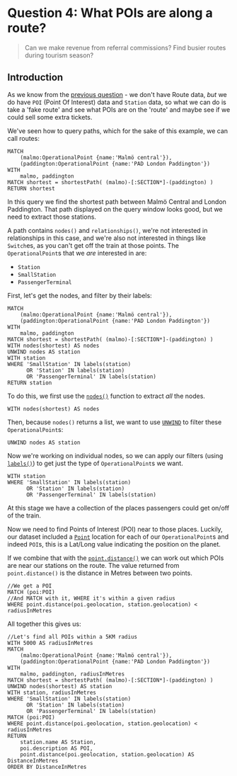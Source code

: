 # Question 4: What POIs are along a route?

> Can we make revenue from referral commissions? Find busier routes during tourism season?

## Introduction

As we know from the [previous question](Question%203.md) - we don't have Route data, _but_ we do have `POI` (Point Of Interest) data and `Station` data, so what we can do is take a 'fake route' and see what POIs are on the 'route' and maybe see if we could sell some extra tickets.

We've seen how to query paths, which for the sake of this example, we can call routes:

```cypher
MATCH 
    (malmo:OperationalPoint {name:'Malmö central'}),
    (paddington:OperationalPoint {name:'PAD London Paddington'})
WITH 
    malmo, paddington
MATCH shortest = shortestPath( (malmo)-[:SECTION*]-(paddington) )
RETURN shortest
```

In this query we find the shortest path between Malmö Central and London Paddington. That path displayed on the query window looks good, but we need to extract those stations. 

A path contains `nodes()` and `relationships()`, we're not interested in relationships in this case, and we're also not interested in things like `Switch`es, as you can't get off the train at those points. The `OperationalPoint`s that we _are_ interested in are:

* `Station`
* `SmallStation`
* `PassengerTerminal`

First, let's get the nodes, and filter by their labels:

```cypher
MATCH 
    (malmo:OperationalPoint {name:'Malmö central'}),
    (paddington:OperationalPoint {name:'PAD London Paddington'})
WITH 
    malmo, paddington
MATCH shortest = shortestPath( (malmo)-[:SECTION*]-(paddington) )
WITH nodes(shortest) AS nodes
UNWIND nodes AS station
WITH station
WHERE 'SmallStation' IN labels(station) 
      OR 'Station' IN labels(station) 
      OR 'PassengerTerminal' IN labels(station) 
RETURN station
```

To do this, we first use the [`nodes()`](https://neo4j.com/docs/cypher-manual/current/functions/list/#functions-nodes) function to extract _all_ the nodes.

```cypher
WITH nodes(shortest) AS nodes
```

Then, because `nodes()` returns a list, we want to use [`UNWIND`](https://neo4j.com/docs/cypher-manual/current/clauses/unwind/#unwind-creating-nodes-from-a-list-parameter) to filter these `OperationalPoint`s:

```cypher
UNWIND nodes AS station
```

Now we're working on individual nodes, so we can apply our filters (using [`labels()`](https://neo4j.com/docs/cypher-manual/current/functions/list/#functions-labels)) to get just the type of `OperationalPoint`s we want.

```cypher
WITH station
WHERE 'SmallStation' IN labels(station) 
      OR 'Station' IN labels(station) 
      OR 'PassengerTerminal' IN labels(station) 
```

At this stage we have a collection of the places passengers could get on/off of the train.

Now we need to find Points of Interest (POI) near to those places. Luckily, our dataset included a [`Point`](https://neo4j.com/docs/cypher-manual/current/values-and-types/spatial/#spatial-values-point-type) location for each of our `OperationalPoint`s and indeed `POI`s, this is a Lat/Long value indicating the position on the planet.

If we combine that with the [`point.distance()`](https://neo4j.com/docs/cypher-manual/current/functions/spatial/#functions-distance) we can work out which POIs are near our stations on the route. The value returned from `point.distance()` is the distance in Metres between two points.

```cypher
//We get a POI
MATCH (poi:POI)
//And MATCH with it, WHERE it's within a given radius
WHERE point.distance(poi.geolocation, station.geolocation) < radiusInMetres
```

All together this gives us:

```cypher
//Let's find all POIs within a 5KM radius
WITH 5000 AS radiusInMetres
MATCH 
    (malmo:OperationalPoint {name:'Malmö central'}),
    (paddington:OperationalPoint {name:'PAD London Paddington'})
WITH 
    malmo, paddington, radiusInMetres
MATCH shortest = shortestPath( (malmo)-[:SECTION*]-(paddington) )
UNWIND nodes(shortest) AS station 
WITH station, radiusInMetres
WHERE 'SmallStation' IN labels(station) 
      OR 'Station' IN labels(station) 
      OR 'PassengerTerminal' IN labels(station) 
MATCH (poi:POI)
WHERE point.distance(poi.geolocation, station.geolocation) < radiusInMetres
RETURN 
    station.name AS Station,
    poi.description AS POI,
    point.distance(poi.geolocation, station.geolocation) AS DistanceInMetres
ORDER BY DistanceInMetres
```